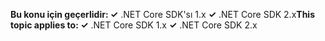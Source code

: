 <span data-ttu-id="975ef-101">**Bu konu için geçerlidir: ✓** .NET Core SDK'sı 1.x **✓** .NET Core SDK 2.x</span><span class="sxs-lookup"><span data-stu-id="975ef-101">**This topic applies to: ✓** .NET Core SDK 1.x **✓** .NET Core SDK 2.x</span></span>
